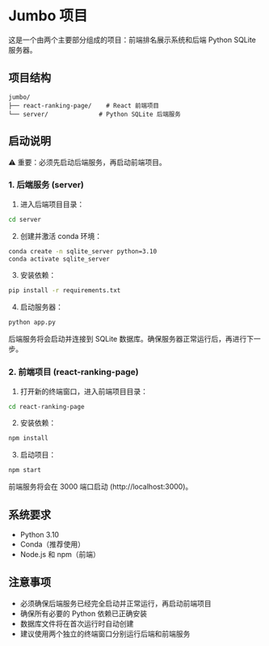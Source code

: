 # Jumbo 项目

这是一个由两个主要部分组成的项目：前端排名展示系统和后端 Python SQLite 服务器。

## 项目结构

```
jumbo/
├── react-ranking-page/    # React 前端项目
└── server/              # Python SQLite 后端服务
```

## 启动说明

⚠️ 重要：必须先启动后端服务，再启动前端项目。

### 1. 后端服务 (server)

1. 进入后端项目目录：
```bash
cd server
```

2. 创建并激活 conda 环境：
```bash
conda create -n sqlite_server python=3.10
conda activate sqlite_server
```

3. 安装依赖：
```bash
pip install -r requirements.txt
```

4. 启动服务器：
```bash
python app.py
```

后端服务将会启动并连接到 SQLite 数据库。确保服务器正常运行后，再进行下一步。

### 2. 前端项目 (react-ranking-page)

1. 打开新的终端窗口，进入前端项目目录：
```bash
cd react-ranking-page
```

2. 安装依赖：
```bash
npm install
```

3. 启动项目：
```bash
npm start
```

前端服务将会在 3000 端口启动 (http://localhost:3000)。

## 系统要求

- Python 3.10
- Conda（推荐使用）
- Node.js 和 npm（前端）

## 注意事项

- 必须确保后端服务已经完全启动并正常运行，再启动前端项目
- 确保所有必要的 Python 依赖已正确安装
- 数据库文件将在首次运行时自动创建
- 建议使用两个独立的终端窗口分别运行后端和前端服务
